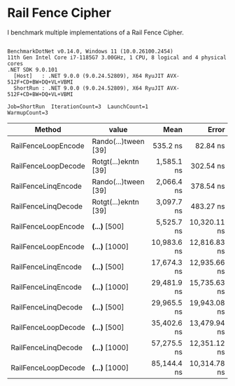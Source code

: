﻿# Rail Fence Cipher 

I benchmark multiple implementations of a Rail Fence Cipher.

```

BenchmarkDotNet v0.14.0, Windows 11 (10.0.26100.2454)
11th Gen Intel Core i7-1185G7 3.00GHz, 1 CPU, 8 logical and 4 physical cores
.NET SDK 9.0.101
  [Host]   : .NET 9.0.0 (9.0.24.52809), X64 RyuJIT AVX-512F+CD+BW+DQ+VL+VBMI
  ShortRun : .NET 9.0.0 (9.0.24.52809), X64 RyuJIT AVX-512F+CD+BW+DQ+VL+VBMI

Job=ShortRun  IterationCount=3  LaunchCount=1  
WarmupCount=3  

```
| Method              | value                | Mean        | Error        | StdDev      | StdErr    | Min         | Max         | Op/s        | Gen0     | Gen1   | Allocated  |
|-------------------- |--------------------- |------------:|-------------:|------------:|----------:|------------:|------------:|------------:|---------:|-------:|-----------:|
| RailFenceLoopEncode | Rando(...)tween [39] |    535.2 ns |     82.84 ns |     4.54 ns |   2.62 ns |    530.2 ns |    539.0 ns | 1,868,616.0 |   0.4854 | 0.0019 |    2.98 KB |
| RailFenceLoopDecode | Rotgt(...)ekntn [39] |  1,585.1 ns |    302.54 ns |    16.58 ns |   9.57 ns |  1,571.9 ns |  1,603.7 ns |   630,894.9 |   1.2455 | 0.0038 |    7.63 KB |
| RailFenceLinqEncode | Rando(...)tween [39] |  2,066.4 ns |    378.54 ns |    20.75 ns |  11.98 ns |  2,044.7 ns |  2,086.1 ns |   483,929.3 |   1.0490 | 0.0114 |    6.45 KB |
| RailFenceLinqDecode | Rotgt(...)ekntn [39] |  3,097.7 ns |    483.27 ns |    26.49 ns |  15.29 ns |  3,067.6 ns |  3,117.7 ns |   322,824.0 |   1.2665 | 0.0153 |     7.8 KB |
| RailFenceLoopEncode | ****(...)**** [500]  |  5,525.7 ns | 10,320.11 ns |   565.68 ns | 326.60 ns |  4,882.9 ns |  5,947.6 ns |   180,971.6 |   6.0120 | 0.0610 |   36.84 KB |
| RailFenceLoopEncode | ****(...)**** [1000] | 10,983.6 ns | 12,816.83 ns |   702.53 ns | 405.61 ns | 10,502.9 ns | 11,789.9 ns |    91,044.5 |  14.6637 | 0.2594 |   89.89 KB |
| RailFenceLinqEncode | ****(...)**** [500]  | 17,674.3 ns | 12,935.66 ns |   709.05 ns | 409.37 ns | 17,213.7 ns | 18,490.8 ns |    56,579.2 |   3.9978 | 0.1526 |   24.49 KB |
| RailFenceLinqEncode | ****(...)**** [1000] | 29,481.9 ns | 15,735.63 ns |   862.52 ns | 497.98 ns | 28,972.6 ns | 30,477.8 ns |    33,919.1 |   6.6223 | 0.4883 |   40.67 KB |
| RailFenceLinqDecode | ****(...)**** [500]  | 29,965.5 ns | 19,943.08 ns | 1,093.15 ns | 631.13 ns | 28,769.8 ns | 30,913.6 ns |    33,371.7 |   5.5542 | 0.3052 |   34.13 KB |
| RailFenceLoopDecode | ****(...)**** [500]  | 35,402.6 ns | 13,479.94 ns |   738.88 ns | 426.59 ns | 34,631.9 ns | 36,105.0 ns |    28,246.5 |  53.3447 | 0.4272 |  327.02 KB |
| RailFenceLinqDecode | ****(...)**** [1000] | 57,275.5 ns | 12,351.12 ns |   677.01 ns | 390.87 ns | 56,552.3 ns | 57,894.2 ns |    17,459.5 |   9.6436 | 0.9155 |    59.2 KB |
| RailFenceLoopDecode | ****(...)**** [1000] | 85,144.4 ns | 10,314.78 ns |   565.39 ns | 326.43 ns | 84,526.3 ns | 85,635.5 ns |    11,744.8 | 191.6504 | 2.1973 | 1174.66 KB |

